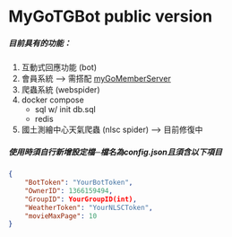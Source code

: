 # MyGoTGBot public version

##### 目前具有的功能：  
1. 互動式回應功能 (bot)
2. 會員系統 --> 需搭配 [myGoMemberServer](https://github.com/Anla3421/myGoMemberServer)
3. 爬蟲系統 (webspider)
4. docker compose
   - sql w/ init db.sql
   - redis
5. 國土測繪中心天氣爬蟲 (nlsc spider) --> 目前修復中

##### 使用時須自行新增設定檔─檔名為config.json且須含以下項目
```json  
{  
    "BotToken": "YourBotToken",  
    "OwnerID": 1366159494,  
    "GroupID": YourGroupID(int),  
    "WeatherToken": "YourNLSCToken",  
    "movieMaxPage": 10
}  
```